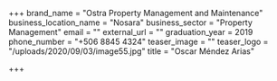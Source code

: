 +++
brand_name = "Ostra Property Management and Maintenance"
business_location_name = "Nosara"
business_sector = "Property Management"
email = ""
external_url = ""
graduation_year = 2019
phone_number = "+506 8845 4324"
teaser_image = ""
teaser_logo = "/uploads/2020/09/03/image55.jpg"
title = "Oscar Méndez Arias"

+++
